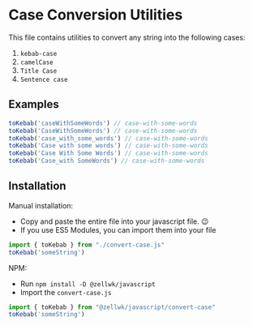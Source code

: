 # Case Conversion Utilities

This file contains utilities to convert any string into the following cases:

1. `kebab-case`
2. `camelCase`
3. `Title Case`
4. `Sentence case`

## Examples

```javascript
toKebab('caseWithSomeWords') // case-with-some-words
toKebab('CaseWithSomeWords') // case-with-some-words
toKebab('case_with_some_words') // case-with-some-words
toKebab('Case with some words') // case-with-some-words
toKebab('Case With Some Words') // case-with-some-words
toKebab('Case_with SomeWords') // case-with-some-words
```

## Installation

Manual installation:

- Copy and paste the entire file into your javascript file. 😉
- If you use ES5 Modules, you can import them into your file

```js
import { toKebab } from "./convert-case.js"
toKebab('someString')
```

NPM:

- Run `npm install -D @zellwk/javascript`
- Import the `convert-case.js`

```js
import { toKebab } from "@zellwk/javascript/convert-case"
toKebab('someString')
```

